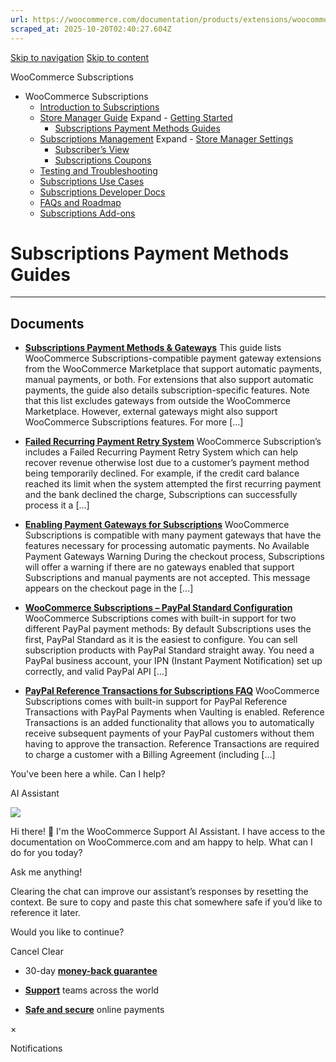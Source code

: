 ```yaml
---
url: https://woocommerce.com/documentation/products/extensions/woocommerce-subscriptions/store-manager-guide/subscriptions-payment-methods-guides
scraped_at: 2025-10-20T02:40:27.604Z
---
```


[Skip to navigation](https://woocommerce.com/documentation/products/extensions/woocommerce-subscriptions/store-manager-guide/subscriptions-payment-methods-guides/#main-navigation) [Skip to content](https://woocommerce.com/documentation/products/extensions/woocommerce-subscriptions/store-manager-guide/subscriptions-payment-methods-guides/#page)

WooCommerce Subscriptions

- WooCommerce Subscriptions
  - [Introduction to Subscriptions](https://woocommerce.com/document/subscriptions/ "Introduction to Subscriptions")
  - [Store Manager Guide](https://woocommerce.com/documentation/products/extensions/woocommerce-subscriptions/store-manager-guide/ "Store Manager Guide") Expand    - [Getting Started](https://woocommerce.com/documentation/products/extensions/woocommerce-subscriptions/store-manager-guide/getting-started-woocommerce-subscriptions/ "Getting Started")
    - [Subscriptions Payment Methods Guides](https://woocommerce.com/documentation/products/extensions/woocommerce-subscriptions/store-manager-guide/subscriptions-payment-methods-guides/ "Subscriptions Payment Methods Guides")
  - [Subscriptions Management](https://woocommerce.com/documentation/products/extensions/woocommerce-subscriptions/subscriptions-management/ "Subscriptions Management") Expand    - [Store Manager Settings](https://woocommerce.com/documentation/products/extensions/woocommerce-subscriptions/subscriptions-management/store-manager-settings/ "Store Manager Settings")
    - [Subscriber’s View](https://woocommerce.com/document/subscriptions/customers-view/ "Subscriber’s View")
    - [Subscriptions Coupons](https://woocommerce.com/documentation/products/extensions/woocommerce-subscriptions/subscriptions-management/subscriptions-coupons/ "Subscriptions Coupons")
  - [Testing and Troubleshooting](https://woocommerce.com/documentation/products/extensions/woocommerce-subscriptions/testing-and-troubleshooting/ "Testing and Troubleshooting")
  - [Subscriptions Use Cases](https://woocommerce.com/documentation/products/extensions/woocommerce-subscriptions/subscriptions-use-cases/ "Subscriptions Use Cases")
  - [Subscriptions Developer Docs](https://woocommerce.com/documentation/products/extensions/woocommerce-subscriptions/developer-docs/ "Subscriptions Developer Docs")
  - [FAQs and Roadmap](https://woocommerce.com/documentation/products/extensions/woocommerce-subscriptions/faqs-and-roadmap/ "FAQs and Roadmap")
  - [Subscriptions Add-ons](https://woocommerce.com/documentation/products/extensions/woocommerce-subscriptions/subscriptions-add-ons/ "Subscriptions Add-ons")

# Subscriptions Payment Methods Guides

* * *

## Documents

- [**Subscriptions Payment Methods & Gateways**](https://woocommerce.com/document/subscriptions/payment-gateways/)
This guide lists WooCommerce Subscriptions-compatible payment gateway extensions from the WooCommerce Marketplace that support automatic payments, manual payments, or both. For extensions that also support automatic payments, the guide also details subscription-specific features. Note that this list excludes gateways from outside the WooCommerce Marketplace. However, external gateways might also support WooCommerce Subscriptions features. For more \[…\]

- [**Failed Recurring Payment Retry System**](https://woocommerce.com/document/subscriptions/failed-payment-retry/)
WooCommerce Subscription’s includes a Failed Recurring Payment Retry System which can help recover revenue otherwise lost due to a customer’s payment method being temporarily declined. For example, if the credit card balance reached its limit when the system attempted the first recurring payment and the bank declined the charge, Subscriptions can successfully process it a \[…\]

- [**Enabling Payment Gateways for Subscriptions**](https://woocommerce.com/document/subscriptions/payment-gateways/enabling-payment-gateways-for-subscriptions/)
WooCommerce Subscriptions is compatible with many payment gateways that have the features necessary for processing automatic payments. No Available Payment Gateways Warning During the checkout process, Subscriptions will offer a warning if there are no gateways enabled that support Subscriptions and manual payments are not accepted. This message appears on the checkout page in the \[…\]

- [**WooCommerce Subscriptions – PayPal Standard Configuration**](https://woocommerce.com/document/subscriptions/payment-gateways/paypal-standard-subscriptions-guide/)
WooCommerce Subscriptions comes with built-in support for two different PayPal payment methods: By default Subscriptions uses the first, PayPal Standard as it is the easiest to configure. You can sell subscription products with PayPal Standard straight away. You need a PayPal business account, your IPN (Instant Payment Notification) set up correctly, and valid PayPal API \[…\]

- [**PayPal Reference Transactions for Subscriptions FAQ**](https://woocommerce.com/document/subscriptions/payment-gateways/paypal-standard-subscriptions-guide/paypal-standard-reference-transactions/)
WooCommerce Subscriptions comes with built-in support for PayPal Reference Transactions with PayPal Payments when Vaulting is enabled. Reference Transactions is an added functionality that allows you to automatically receive subsequent payments of your PayPal customers without them having to approve the transaction. Reference Transactions are required to charge a customer with a Billing Agreement (including \[…\]


You've been here a while. Can I help?

AI Assistant

![](https://woocommerce.com/wp-content/themes/woo/images/svg/support-chat-bot-avatar.svg)

Hi there! 👋 I'm the WooCommerce Support AI Assistant. I have access to the documentation on WooCommerce.com and am happy to help. What can I do for you today?

Ask me anything!

Clearing the chat can improve our assistant’s responses by resetting the context. Be sure to copy and paste this chat somewhere safe if you’d like to reference it later.

Would you like to continue?

Cancel
Clear

- 30-day **[money-back guarantee](https://woocommerce.com/refund-policy/)**

- **[Support](https://woocommerce.com/docs/)**
teams across the world

- **[Safe and secure](https://woocommerce.com/products/woopayments/)**
online payments

×

Notifications